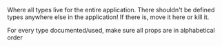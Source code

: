 Where all types live for the entire application. There shouldn't be defined types anywhere else in the application! If there is, move it here or kill it.

For every type documented/used, make sure all props are in alphabetical order
